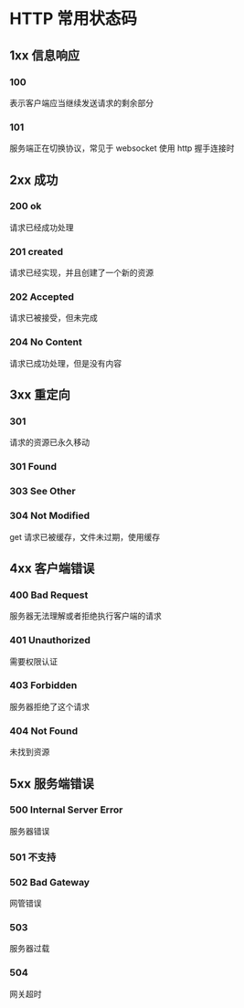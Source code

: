 # HTTP 常用状态码

## 1xx 信息响应

### 100

表示客户端应当继续发送请求的剩余部分

### 101

服务端正在切换协议，常见于 websocket 使用 http 握手连接时

## 2xx 成功

### 200 ok

请求已经成功处理

### 201 created

请求已经实现，并且创建了一个新的资源

### 202 Accepted

请求已被接受，但未完成

### 204 No Content

请求已成功处理，但是没有内容

## 3xx 重定向

### 301

请求的资源已永久移动

### 301 Found

### 303 See Other

### 304 Not Modified

get 请求已被缓存，文件未过期，使用缓存

## 4xx 客户端错误

### 400 Bad Request

服务器无法理解或者拒绝执行客户端的请求

### 401 Unauthorized

需要权限认证

### 403 Forbidden

服务器拒绝了这个请求

### 404 Not Found

未找到资源

## 5xx 服务端错误

### 500 Internal Server Error

服务器错误

### 501 不支持

### 502 Bad Gateway

网管错误

### 503

服务器过载

### 504

网关超时
